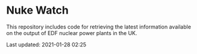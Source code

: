 # Nuke Watch

This repository includes code for retrieving the latest information available on the output of EDF nuclear power plants in the UK.

Last updated: 2021-01-28 02:25